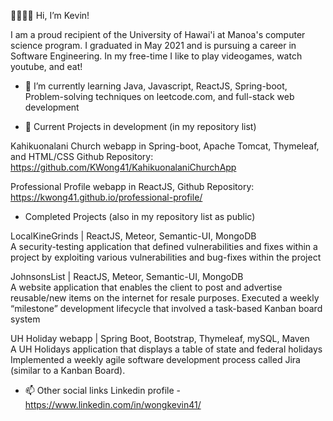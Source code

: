 👋👋👋👋 Hi, I’m Kevin!

I am a proud recipient of the University of Hawai'i at Manoa's computer science program.  I graduated in May 2021 and is pursuing a career in Software Engineering.  In my free-time I like to play videogames, watch youtube, and eat!  

- 🌱 I’m currently learning Java, Javascript, ReactJS, Spring-boot, Problem-solving techniques on leetcode.com, and full-stack web development

- 🌱 Current Projects in development (in my repository list)

Kahikuonalani Church webapp in Spring-boot, Apache Tomcat, Thymeleaf, and HTML/CSS
Github Repository:  https://github.com/KWong41/KahikuonalaniChurchApp

Professional Profile webapp in ReactJS, 
Github Repository:  
https://kwong41.github.io/professional-profile/

- Completed Projects (also in my repository list as public)

LocalKineGrinds | ReactJS, Meteor, Semantic-UI, MongoDB                             
A security-testing application that defined vulnerabilities and fixes within a project by exploiting various vulnerabilities and bug-fixes within the project

JohnsonsList | ReactJS, Meteor, Semantic-UI, MongoDB                                     
A website application that enables the client to post and advertise reusable/new items on the internet for resale purposes.
Executed a weekly “milestone” development lifecycle that involved a task-based Kanban board system

UH Holiday webapp | Spring Boot, Bootstrap, Thymeleaf, mySQL, Maven		        
A UH Holidays application that displays a table of state and federal holidays
Implemented a weekly agile software development process called Jira (similar to a Kanban Board). 

- 📫 Other social links
Linkedin profile - https://www.linkedin.com/in/wongkevin41/

<!---
KWong41/KWong41 is a ✨ special ✨ repository because its `README.md` (this file) appears on your GitHub profile.
You can click the Preview link to take a look at your changes.
--->
